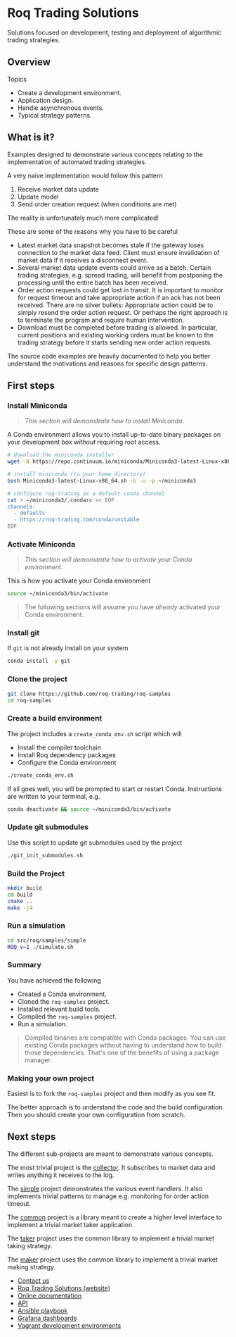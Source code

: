 # Roq Trading Solutions

Solutions focused on development, testing and deployment of
algorithmic trading strategies.


## Overview

Topics

* Create a development environment.
* Application design.
* Handle asynchronous events.
* Typical strategy patterns.

## What is it?

Examples designed to demonstrate various concepts relating to
the implementation of automated trading strategies.

A very naive implementation would follow this pattern

1. Receive market data update
2. Update model
3. Send order creation request (when conditions are met)

The reality is unfortunately much more complicated!

These are some of the reasons why you have to be careful

* Latest market data snapshot becomes stale if the gateway
  loses connection to the market data feed.
  Client must ensure invalidation of market data if it
  receives a disconnect event.
* Several market data update events could arrive as a batch.
  Certain trading strategies, e.g. spread trading, will
  benefit from postponing the processing until the entire
  batch has been received.
* Order action requests could get lost in transit.
  It is important to monitor for request timeout and take
  appropriate action if an ack has not been received.
  There are no silver bullets: Appropriate action could
  be to simply resend the order action request.
  Or perhaps the right approach is to terminate the program
  and require human intervention.
* Download must be completed before trading is allowed.
  In particular, current positions and existing working orders
  must be known to the trading strategy before it starts
  sending new order action requests.

The source code examples are heavily documented to help
you better understand the motivations and reasons for
specific design patterns.


## First steps

### Install Miniconda

> *This section will demonstrate how to install Miniconda*.

A Conda environment allows you to install up-to-date binary packages
on your development box *without* requiring root access.

```bash
# download the miniconda installer
wget -N https://repo.continuum.io/miniconda/Miniconda3-latest-Linux-x86_64.sh

# install miniconda (to your home directory)
bash Miniconda3-latest-Linux-x86_64.sh -b -u -p ~/miniconda3

# configure roq-trading as a default conda channel
cat > ~/miniconda3/.condarc << EOF
channels:
  - defaults
  - https://roq-trading.com/conda/unstable
EOF
```

### Activate Miniconda

> *This section will demonstrate how to activate your Conda environment*.

This is how you activate your Conda environment

```bash
source ~/miniconda3/bin/activate
```

> The following sections will assume you have *already* activated your
Conda environment.

### Install git

If `git` is not already install on your system

```bash
conda install -y git
```

### Clone the project

```bash
git clone https://github.com/roq-trading/roq-samples
cd roq-samples
```

### Create a build environment

The project includes a `create_conda_env.sh` script which will

* Install the compiler toolchain
* Install Roq dependency packages
* Configure the Conda environment

```bash
./create_conda_env.sh
```

If all goes well, you will be prompted to start or restart Conda.
Instructions are written to your terminal, e.g.

```bash
conda deactivate && source ~/miniconda3/bin/activate
```

### Update git submodules

Use this script to update git submodules used by the project

```bash
./git_init_submodules.sh
```

### Build the Project

```bash
mkdir build
cd build
cmake ..
make -j4
```

### Run a simulation

```bash
cd src/roq/samples/simple
ROQ_v=1 ./simulate.sh
```

### Summary

You have achieved the following

* Created a Conda environment.
* Cloned the `roq-samples` project.
* Installed relevant build tools.
* Compiled the `roq-samples` project.
* Run a simulation.

> Compiled binaries are compatible with Conda packages.
> You can use existing Conda packages without having to
> understand how to build those dependencies.
> That's one of the benefits of using a package manager.

### Making your own project

Easiest is to fork the `roq-samples` project and then modify
as you see fit.

The better approach is to understand the code and the build
configuration.
Then you should create your own configuration from scratch.

## Next steps

The different sub-projects are meant to demonstrate various concepts.

The most trivial project is the
[collector](https://github.com/roq-trading/roq-samples/tree/master/src/roq/samples/collector).
It subscribes to market data and writes anything it receives to the log.

The [simple](https://github.com/roq-trading/roq-samples/tree/master/src/roq/samples/simple)
project demonstrates the various event handlers.
It also implements trivial patterns to manage e.g. monitoring for order action
timeout.

The [common](https://github.com/roq-trading/roq-samples/tree/master/src/roq/samples/common)
project is a library meant to create a higher level interface to implement
a trivial market taker application.

The [taker](https://github.com/roq-trading/roq-samples/tree/master/src/roq/samples/taker)
project uses the common library to implement a trivial market taking strategy.

The [maker](https://github.com/roq-trading/roq-samples/tree/master/src/roq/samples/maker)
project uses the common library to implement a trivial market making strategy.

* [Contact us](mailto:info@roq-trading.com)
* [Roq Trading Solutions (website)](https://roq-trading.com)
* [Online documentation](https://roq-trading.com/docs)
* [API](https://github.com/roq-trading/roq-api)
* [Ansible playbook](https://github.com/roq-trading/roq-ansible)
* [Grafana dashboards](https://github.com/roq-trading/roq-grafana)
* [Vagrant development environments](https://github.com/roq-trading/roq-vagrant)
